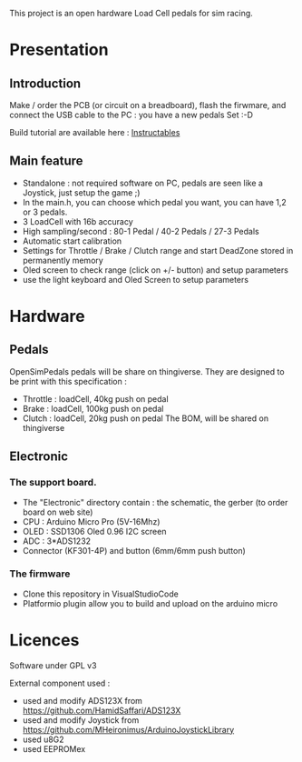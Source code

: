 This project is an open hardware Load Cell pedals for sim racing.

# Presentation

## Introduction
Make / order the PCB (or circuit on a breadboard), flash the firwmare, and connect the USB cable to the PC : you have a new pedals Set :-D

Build tutorial are available here : [Instructables](https://www.instructables.com/id/OpenSimPedals-DIY-3D-Printed-Sim-Racing-Pedals-Wit/)

## Main feature
* Standalone : not required software on PC, pedals are seen like a Joystick, just setup the game ;)
* In the main.h, you can choose which pedal you want, you can have 1,2 or 3 pedals.
* 3 LoadCell with 16b accuracy
* High sampling/second : 80-1 Pedal / 40-2 Pedals / 27-3 Pedals
* Automatic start calibration
* Settings for Throttle / Brake / Clutch range and start DeadZone stored in permanently memory
* Oled screen to check range (click on +/- button) and setup parameters
* use the light keyboard and Oled Screen to setup parameters

# Hardware

## Pedals 
OpenSimPedals pedals will be share on thingiverse. They are designed to be print with this specification :
* Throttle : loadCell, 40kg push on pedal
* Brake : loadCell, 100kg push on pedal
* Clutch : loadCell, 20kg push on pedal
The BOM, will be shared on thingiverse

## Electronic

### The support board.
* The "Electronic" directory contain : the schematic, the gerber (to order board on web site)
* CPU : Arduino Micro Pro (5V-16Mhz)
* OLED : SSD1306 Oled 0.96 I2C screen
* ADC : 3*ADS1232
* Connector (KF301-4P) and button (6mm/6mm push button)

### The firmware
* Clone this repository in VisualStudioCode 
* Platformio plugin allow you to build and upload on the arduino micro


# Licences

Software under GPL v3

External component used :
* used and modify ADS123X from https://github.com/HamidSaffari/ADS123X
* used and modify Joystick from https://github.com/MHeironimus/ArduinoJoystickLibrary
* used u8G2
* used EEPROMex

